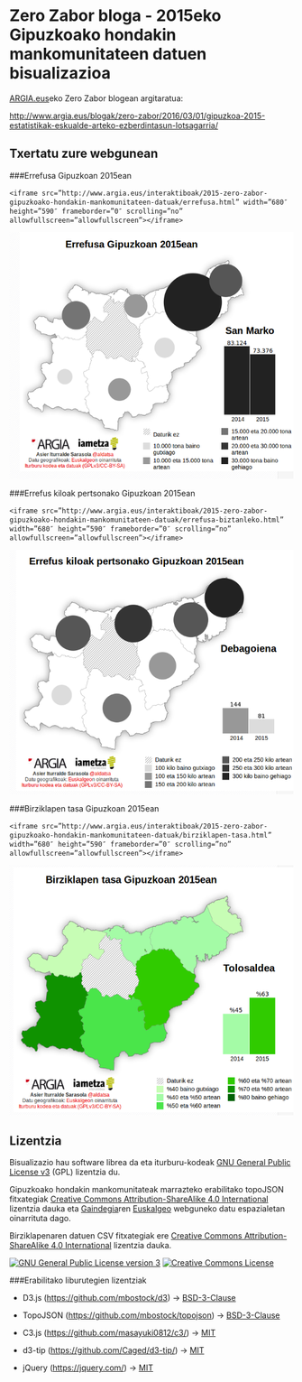 # Zero Zabor bloga - 2015eko Gipuzkoako hondakin mankomunitateen datuen bisualizazioa

[ARGIA.eus](http://www.argia.eus)eko Zero Zabor blogean argitaratua:

http://www.argia.eus/blogak/zero-zabor/2016/03/01/gipuzkoa-2015-estatistikak-eskualde-arteko-ezberdintasun-lotsagarria/


## Txertatu zure webgunean

###Errefusa Gipuzkoan 2015ean

```
<iframe src=”http://www.argia.eus/interaktiboak/2015-zero-zabor-gipuzkoako-hondakin-mankomunitateen-datuak/errefusa.html” width=”680″ height=”590″ frameborder=”0″ scrolling=”no” allowfullscreen=”allowfullscreen”></iframe>
```

<p align="center">
  <img src="pantaila-argazkiak/errefusa-gipuzkoan-2015.png?raw=true" alt="Errefusa Gipuzkoan 2015ean bisualizazioaren pantaila-argazkia"/>
</p>

###Errefus kiloak pertsonako Gipuzkoan 2015ean

```
<iframe src=”http://www.argia.eus/interaktiboak/2015-zero-zabor-gipuzkoako-hondakin-mankomunitateen-datuak/errefusa-biztanleko.html” width=”680″ height=”590″ frameborder=”0″ scrolling=”no” allowfullscreen=”allowfullscreen”></iframe>
```

<p align="center">
  <img src="pantaila-argazkiak/errefus-kiloak-pertsonako-gipuzkoan-2015.png?raw=true" alt="Errefus kiloak pertsonako Gipuzkoan 2015ean bisualizazioaren pantaila-argazkia"/>
</p>

###Birziklapen tasa Gipuzkoan 2015ean

```
<iframe src=”http://www.argia.eus/interaktiboak/2015-zero-zabor-gipuzkoako-hondakin-mankomunitateen-datuak/birziklapen-tasa.html” width=”680″ height=”590″ frameborder=”0″ scrolling=”no” allowfullscreen=”allowfullscreen”></iframe>
```

<p align="center">
  <img src="pantaila-argazkiak/birziklapen-tasa-gipuzkoan-2015.png?raw=true" alt="Birziklapen tasa Gipuzkoan 2015ean bisualizazioaren pantaila-argazkia"/>
</p>

## Lizentzia

Bisualizazio hau software librea da eta iturburu-kodeak [GNU General Public License v3](http://www.gnu.org/licenses/gpl.html) (GPL) lizentzia du.

Gipuzkoako hondakin mankomunitateak marrazteko erabilitako topoJSON fitxategiak [Creative Commons Attribution-ShareAlike 4.0 International](http://creativecommons.org/licenses/by-sa/4.0/) lizentzia dauka eta [Gaindegia](http://www.gaindegia.eus/)ren [Euskalgeo](http://euskalgeo.net/) webguneko datu espazialetan oinarrituta dago.

Birziklapenaren datuen CSV fitxategiak ere [Creative Commons Attribution-ShareAlike 4.0 International](http://creativecommons.org/licenses/by-sa/4.0/) lizentzia dauka.

<a rel="license" href="http://www.gnu.org/licenses/gpl.html"><img alt="GNU General Public License version 3" style="border-width:0" src="http://www.gnu.org/graphics/gplv3-127x51.png" /></a>
<a rel="license" href="http://creativecommons.org/licenses/by-sa/4.0/"><img alt="Creative Commons License" style="border-width:0" src="https://i.creativecommons.org/l/by-sa/4.0/88x31.png" /></a>

###Erabilitako liburutegien lizentziak

* D3.js (https://github.com/mbostock/d3) -> [BSD-3-Clause](https://en.wikipedia.org/wiki/BSD_licenses#3-clause_license_.28.22Revised_BSD_License.22.2C_.22New_BSD_License.22.2C_or_.22Modified_BSD_License.22.29)

* TopoJSON (https://github.com/mbostock/topojson) -> [BSD-3-Clause](https://en.wikipedia.org/wiki/BSD_licenses#3-clause_license_.28.22Revised_BSD_License.22.2C_.22New_BSD_License.22.2C_or_.22Modified_BSD_License.22.29)

* C3.js (https://github.com/masayuki0812/c3/) -> [MIT](https://en.wikipedia.org/wiki/MIT_License)

* d3-tip (https://github.com/Caged/d3-tip/) -> [MIT](https://en.wikipedia.org/wiki/MIT_License)

* jQuery (https://jquery.com/) -> [MIT](https://en.wikipedia.org/wiki/MIT_License)
